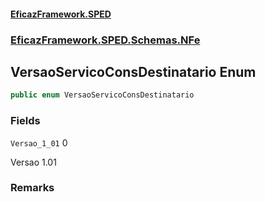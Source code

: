 #### [EficazFramework.SPED](EficazFrameworkSPED.md 'EficazFramework SPED')
### [EficazFramework.SPED.Schemas.NFe](EficazFramework.SPED.Schemas.NFe.md 'EficazFramework.SPED.Schemas.NFe')

## VersaoServicoConsDestinatario Enum

```csharp
public enum VersaoServicoConsDestinatario
```
### Fields

<a name='EficazFramework.SPED.Schemas.NFe.VersaoServicoConsDestinatario.Versao_1_01'></a>

`Versao_1_01` 0

Versao 1.01

### Remarks